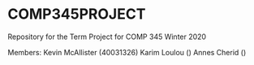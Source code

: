 # COMP345PROJECT
Repository for the Term Project for COMP 345
Winter 2020

Members:
Kevin McAllister (40031326)
Karim Loulou ()
Annes Cherid ()
